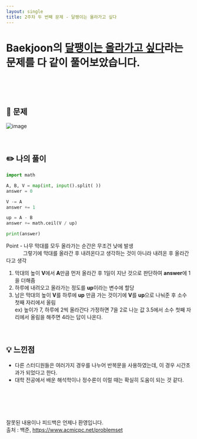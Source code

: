 ```yaml
---
layout: single
title: 2주차 두 번째 문제 - 달팽이는 올라가고 싶다
---
```







# Baekjoon의 [달팽이는 올라가고 싶다](https://www.acmicpc.net/problem/2869)라는 문제를 다 같이 풀어보았습니다.

<br><br><br>

 ## 📖 문제
 
![image](https://user-images.githubusercontent.com/97678547/223656299-5d586878-f366-41a0-8cd1-2c2d09043477.png)
 <br><br><br>
 
 ## ✏️ 나의 풀이

  ```python
import math

A, B, V = map(int, input().split( ))
answer = 0

V -= A
answer += 1

up = A - B
answer += math.ceil(V / up)

print(answer)
  ```
  Point - 나무 막대를 모두 올라가는 순간은 무조건 낮에 발생 <br>
  　　　  그렇기에 막대를 올라간 후 내려온다고 생각하는 것이 아니라 내려온 후 올라간다고 생각
  1. 막대의 높이 **V**에서 **A**만큼 먼저 올라간 후 1일이 지난 것으로 판단하여 **answer**에 1을 더해줌
  2. 하루에 내려오고 올라가는 정도를 **up**이라는 변수에 할당
  3. 남은 막대의 높이 **V**를 하루에 **up** 만큼 가는 것이기에 **V**를 **up**으로 나눠준 후 소수 첫째 자리에서 올림 <br>
  ex) 높이가 7, 하루에 2씩 올라간다 가정하면 7을 2로 나눈 값 3.5에서 소수 첫째 자리에서 올림을 해주면 4라는 답이 나온다.
  <br><br><br>
  
 ## 💡 느낀점
 
  - 다른 스터디원들은 여러가지 경우를 나누어 반복문을 사용하였는데, 이 경우 시간초과가 되었다고 한다.
  - 대학 전공에서 배운 해석학이나 정수론이 이럴 때는 확실히 도움이 되는 것 같다.
      
<br><br><br><br>

잘못된 내용이나 피드백은 언제나 환영입니다. <br>
출처 : 백준, https://www.acmicpc.net/problemset
